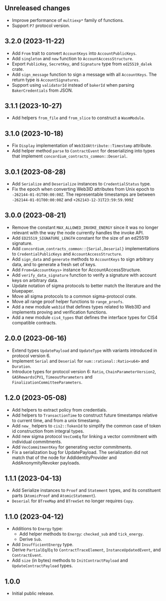 ## Unreleased changes

- Improve performance of `multiexp*` family of functions.
- Support `P7` protocol version.

## 3.2.0 (2023-11-22)

- Add `From` trait to convert `AccountKeys` into `AccountPublicKeys`.
- Add `singleton` and `new` function to `AccountAccessStructure`.
- Export `PublicKey`, `SecretKey`, and `Signature` type from `ed25519_dalek` crate.
- Add `sign_message` function to sign a message with all `AccountKeys`. The return type is `AccountSignatures`.
- Support using `validatorId` instead of `bakerId` when parsing
  `BakerCredentials` from JSON.

## 3.1.1 (2023-10-27)

- Add helpers `from_file` and `from_slice` to construct a `WasmModule`.

## 3.1.0 (2023-10-18)

- Fix `Display` implementation of `Web3IdAttribute::Timestamp` attribute.
- Add helper method `parse` to `ContractEvent` for deserializing into types that implement `concordium_contracts_common::Deserial`.

## 3.0.1 (2023-08-28)

- Add `Serialize` and `Deserialize` instances to `CredentialStatus` type.
- Fix the epoch when converting Web3ID attributes from Unix epoch to `-262144-01-01T00:00:00Z`.
  The representable timestamps are between `-262144-01-01T00:00:00Z` and
  `+262143-12-31T23:59:59.999Z`


## 3.0.0 (2023-08-21)

- Remove the constant `MAX_ALLOWED_INVOKE_ENERGY` since it was no longer
  relevant with the way the node currently handles the invoke API.
- Add `ED25519_SIGNATURE_LENGTH` constant for the size of an ed25519 signature.
- Add `concordium_contracts_common::{Serial,Deserial}` implementations to
  `CredentialPublicKeys` and `AccountAccessStructure`.
- Add `sign_data` and `generate` methods to `AccountKeys` to sign arbitrary
  data, and to generate a fresh set of keys.
- Add `From<&AccountKeys>` instance for AccountAccessStructure.
- Add `verify_data_signature` function to verify a signature with account keys
  on arbitrary data.
- Update notation of sigma protocols to better match the literature and the bluepaper.
- Move all sigma protocols to a common sigma-protocol crate.
- Move all range proof helper functions to `range_proofs`.
- Add a new module `web3id` that defines types related to Web3ID and implements
  proving and verification functions.
- Add a new module `cis4_types` that defines the interface types for CIS4
  compatible contracts.

## 2.0.0 (2023-06-16)

- Extend types `UpdatePayload` and `UpdateType` with variants introduced in protocol version 6.
- Implement `Serial` and `Deserial` for `num::rational::Ratio<u64>` and `Duration`.
- Introduce types for protocol version 6: `Ratio`, `ChainParameterVersion2`, `GASRewardsCPV1`, `TimeoutParameters` and `FinalizationCommitteeParameters`.

## 1.2.0 (2023-05-08)

- Add helpers to extract policy from credentials.
- Add helpers to `TransactionTime` to construct future timestamps relative to
  current time, and from a unix timestamp.
- Add `new_` helpers to `cis2::TokenId` to simplify the common case of token id
  construction from integral types.
- Add new sigma protocol `VecComEq` for linking a vector commitment with individual commitments.
- Add `VecCommitmentKey` for generating vector commitments.
- Fix a serialization bug for UpdatePayload. The serialization did not match
  that of the node for AddIdentityProvider and AddAnonymityRevoker payloads.

## 1.1.1 (2023-04-13)

- Add Serialize instances to `Proof` and `Statement` types, and its constituent
  parts (`AtomicProof` and `AtomicStatement`).
- `Deserial` for `BTreeMap` and `BTreeSet` no longer requires `Copy`.

## 1.1.0 (2023-04-12)

- Additions to `Energy` type:
  - Add helper methods to `Energy`: `checked_sub` and `tick_energy`.
  - Derive `Sub`.
- Add `InsufficientEnergy` type.
- Derive `PartialEq`/`Eq` to `ContractTraceElement`, `InstanceUpdatedEvent`, and `ContractEvent`.
- Add `size` (in bytes) methods to `InitContractPayload` and `UpdateContractPayload` types.

## 1.0.0

- Initial public release.
